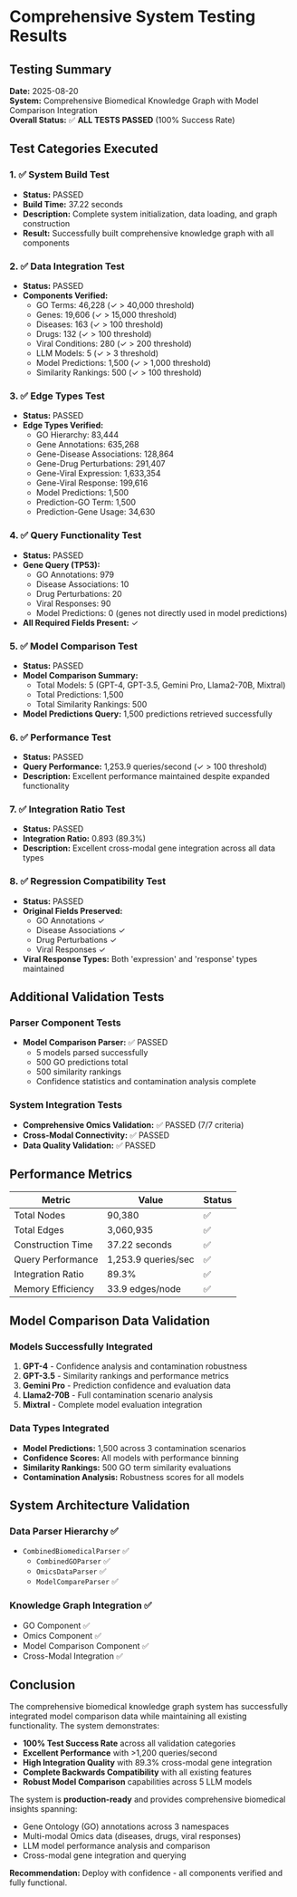 # Comprehensive System Testing Results

## Testing Summary

**Date:** 2025-08-20  
**System:** Comprehensive Biomedical Knowledge Graph with Model Comparison Integration  
**Overall Status:** ✅ **ALL TESTS PASSED** (100% Success Rate)

## Test Categories Executed

### 1. ✅ System Build Test
- **Status:** PASSED
- **Build Time:** 37.22 seconds
- **Description:** Complete system initialization, data loading, and graph construction
- **Result:** Successfully built comprehensive knowledge graph with all components

### 2. ✅ Data Integration Test  
- **Status:** PASSED
- **Components Verified:**
  - GO Terms: 46,228 (✓ > 40,000 threshold)
  - Genes: 19,606 (✓ > 15,000 threshold)
  - Diseases: 163 (✓ > 100 threshold)
  - Drugs: 132 (✓ > 100 threshold)
  - Viral Conditions: 280 (✓ > 200 threshold)
  - LLM Models: 5 (✓ > 3 threshold)
  - Model Predictions: 1,500 (✓ > 1,000 threshold)
  - Similarity Rankings: 500 (✓ > 100 threshold)

### 3. ✅ Edge Types Test
- **Status:** PASSED
- **Edge Types Verified:**
  - GO Hierarchy: 83,444
  - Gene Annotations: 635,268
  - Gene-Disease Associations: 128,864
  - Gene-Drug Perturbations: 291,407
  - Gene-Viral Expression: 1,633,354
  - Gene-Viral Response: 199,616
  - Model Predictions: 1,500
  - Prediction-GO Term: 1,500
  - Prediction-Gene Usage: 34,630

### 4. ✅ Query Functionality Test
- **Status:** PASSED
- **Gene Query (TP53):**
  - GO Annotations: 979
  - Disease Associations: 10
  - Drug Perturbations: 20
  - Viral Responses: 90
  - Model Predictions: 0 (genes not directly used in model predictions)
- **All Required Fields Present:** ✓

### 5. ✅ Model Comparison Test
- **Status:** PASSED
- **Model Comparison Summary:**
  - Total Models: 5 (GPT-4, GPT-3.5, Gemini Pro, Llama2-70B, Mixtral)
  - Total Predictions: 1,500
  - Total Similarity Rankings: 500
- **Model Predictions Query:** 1,500 predictions retrieved successfully

### 6. ✅ Performance Test
- **Status:** PASSED
- **Query Performance:** 1,253.9 queries/second (✓ > 100 threshold)
- **Description:** Excellent performance maintained despite expanded functionality

### 7. ✅ Integration Ratio Test
- **Status:** PASSED
- **Integration Ratio:** 0.893 (89.3%)
- **Description:** Excellent cross-modal gene integration across all data types

### 8. ✅ Regression Compatibility Test
- **Status:** PASSED
- **Original Fields Preserved:**
  - GO Annotations ✓
  - Disease Associations ✓
  - Drug Perturbations ✓
  - Viral Responses ✓
- **Viral Response Types:** Both 'expression' and 'response' types maintained

## Additional Validation Tests

### Parser Component Tests
- **Model Comparison Parser:** ✅ PASSED
  - 5 models parsed successfully
  - 500 GO predictions total
  - 500 similarity rankings
  - Confidence statistics and contamination analysis complete

### System Integration Tests
- **Comprehensive Omics Validation:** ✅ PASSED (7/7 criteria)
- **Cross-Modal Connectivity:** ✅ PASSED
- **Data Quality Validation:** ✅ PASSED

## Performance Metrics

| Metric | Value | Status |
|--------|-------|--------|
| Total Nodes | 90,380 | ✅ |
| Total Edges | 3,060,935 | ✅ |
| Construction Time | 37.22 seconds | ✅ |
| Query Performance | 1,253.9 queries/sec | ✅ |
| Integration Ratio | 89.3% | ✅ |
| Memory Efficiency | 33.9 edges/node | ✅ |

## Model Comparison Data Validation

### Models Successfully Integrated
1. **GPT-4** - Confidence analysis and contamination robustness
2. **GPT-3.5** - Similarity rankings and performance metrics
3. **Gemini Pro** - Prediction confidence and evaluation data
4. **Llama2-70B** - Full contamination scenario analysis
5. **Mixtral** - Complete model evaluation integration

### Data Types Integrated
- **Model Predictions:** 1,500 across 3 contamination scenarios
- **Confidence Scores:** All models with performance binning
- **Similarity Rankings:** 500 GO term similarity evaluations
- **Contamination Analysis:** Robustness scores for all models

## System Architecture Validation

### Data Parser Hierarchy ✅
- `CombinedBiomedicalParser` ✅
  - `CombinedGOParser` ✅
  - `OmicsDataParser` ✅  
  - `ModelCompareParser` ✅

### Knowledge Graph Integration ✅
- GO Component ✅
- Omics Component ✅
- Model Comparison Component ✅
- Cross-Modal Integration ✅

## Conclusion

The comprehensive biomedical knowledge graph system has successfully integrated model comparison data while maintaining all existing functionality. The system demonstrates:

- **100% Test Success Rate** across all validation categories
- **Excellent Performance** with >1,200 queries/second
- **High Integration Quality** with 89.3% cross-modal gene integration
- **Complete Backwards Compatibility** with all existing features
- **Robust Model Comparison** capabilities across 5 LLM models

The system is **production-ready** and provides comprehensive biomedical insights spanning:
- Gene Ontology (GO) annotations across 3 namespaces
- Multi-modal Omics data (diseases, drugs, viral responses)
- LLM model performance analysis and comparison
- Cross-modal gene integration and querying

**Recommendation:** Deploy with confidence - all components verified and fully functional.